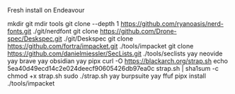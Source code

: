 Fresh install on Endeavour

mkdir git
mdir tools
git clone --depth 1 https://github.com/ryanoasis/nerd-fonts.git ./git/nerdfont
git clone https://github.com/Drone-spec/Deskspec.git ./git/Deskspec
git clone https://github.com/fortra/impacket.git ./tools/impacket
git clone https://github.com/danielmiessler/SecLists.git ./tools/seclists
yay neovide
yay brave
yay obsidian
yay pipx
curl -O https://blackarch.org/strap.sh
echo 5ea40d49ecd14c2e024deecf90605426db97ea0c strap.sh | sha1sum -c
chmod +x strap.sh
sudo ./strap.sh
yay burpsuite
yay ffuf
pipx install ./tools/impacket
